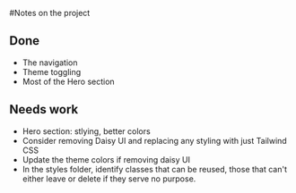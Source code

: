 #Notes on the project

## Done
- The navigation
- Theme toggling
- Most of the Hero section

## Needs work
- Hero section: stlying, better colors
- Consider removing Daisy UI and replacing any styling with just Tailwind CSS
- Update the theme colors if removing daisy UI
- In the styles folder, identify classes that can be reused, those that can't either leave or delete if they serve no purpose.
